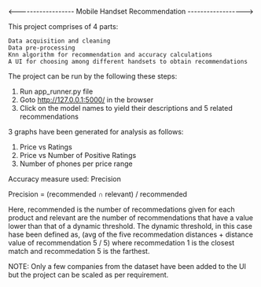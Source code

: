 <------------------     Mobile Handset Recommendation     ------------------>

This project comprises of 4 parts:

    Data acquisition and cleaning
    Data pre-processing
    Knn algorithm for recommendation and accuracy calculations
    A UI for choosing among different handsets to obtain recommendations

The project can be run by the following these steps:
1. Run app_runner.py file
2. Goto http://127.0.0.1:5000/ in the browser
3. Click on the model names to yield their descriptions and 5 related recommendations

3 graphs have been generated for analysis as follows:
1. Price vs Ratings
2. Price vs Number of Positive Ratings
3. Number of phones per price range

Accuracy measure used: Precision

Precision = (recommended ∩ relevant) / recommended 

Here, recommended is the number of recommedations given for each product and relevant are the number of recommendations that have a value lower than that of a dynamic threshold. The dynamic threshold, in this case hase been defined as, (avg of the five recommedation distances + distance value of recommendation 5 / 5) where recommedation 1 is the closest match and recommedation 5 is the farthest. 

NOTE: Only a few companies from the dataset have been added to the UI but the project can be scaled as per requirement. 
